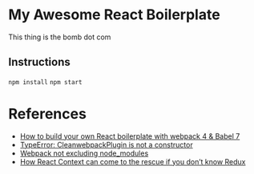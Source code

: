 # My Awesome React Boilerplate
This thing is the bomb dot com

## Instructions
`npm install` 
`npm start` 

# References
- [How to build your own React boilerplate with webpack 4 & Babel 7](https://medium.com/@sethalexander/how-to-build-your-own-react-boilerplate-1a97d09337fd)
- [TypeError: CleanwebpackPlugin is not a constructor](https://stackoverflow.com/questions/56567930/typeerror-cleanwebpackplugin-is-not-a-constructor)
- [Webpack not excluding node_modules](https://stackoverflow.com/questions/33001237/webpack-not-excluding-node-modules)
- [How React Context can come to the rescue if you don’t know Redux](https://medium.com/free-code-camp/how-react-context-can-come-to-the-rescue-if-you-dont-know-redux-5452464642ee)
